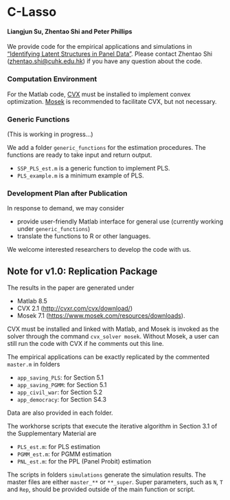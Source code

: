# C-Lasso

#### Liangjun Su, Zhentao Shi and Peter Phillips

We provide code for the empirical applications and simulations in [“Identifying Latent Structures in Panel Data”](http://papers.ssrn.com/sol3/papers.cfm?abstract_id=2448189). Please contact Zhentao Shi ([zhentao.shi@cuhk.edu.hk](zhentao.shi@cuhk.edu.hk)) if you have any question about the code.



### Computation Environment

For the Matlab code, [CVX](http://cvxr.com/cvx/download/) must be installed to implement convex optimization.
[Mosek](https://www.mosek.com/resources/downloads) is recommended to facilitate CVX, but not necessary.

### Generic Functions

(This is working in progress...)

We add a folder `generic_functions` for the estimation procedures.
The functions are ready to take input and return output.

* `SSP_PLS_est.m` is a generic function to implement PLS.
* `PLS_example.m` is a minimum example of PLS.

### Development Plan after Publication

In response to demand, we may consider

* provide user-friendly Matlab interface for general use (currently working under `generic_functions`)
* translate the functions to R or other languages.

We welcome interested researchers to develop the code with us.


## Note for v1.0: Replication Package
The results in the paper are generated under
* Matlab 8.5
* CVX 2.1 (http://cvxr.com/cvx/download/)  
* Mosek 7.1 (https://www.mosek.com/resources/downloads).

CVX must be installed and linked with Matlab, and Mosek is invoked as the solver through the command `cvx_solver mosek`. Without Mosek, a user can still run the code with CVX if he comments out this line.

The empirical applications can be exactly replicated by the commented `master.m` in folders
* `app_saving_PLS`: for Section 5.1
* `app_saving_PGMM`: for Section 5.1
* `app_civil_war`: for Section 5.2
* `app_democracy`: for Section S4.3

Data are also provided in each folder.

The workhorse scripts that execute the iterative algorithm in Section 3.1 of the Supplementary Material are
* `PLS_est.m`: for PLS estimation
* `PGMM_est.m`: for PGMM estimation
* `PNL_est.m`: for the PPL (Panel Probit) estimation

The scripts in folders `simulations` generate the simulation results. The master files are either `master_**` or `**_super`. Super parameters, such as `N`, `T` and `Rep`, should be provided outside of the main function or script.
